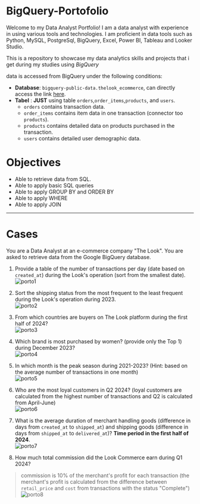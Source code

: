 # BigQuery-Portofolio

Welcome to my Data Analyst Portfolio! I am a data analyst with experience in using various tools and technologies. I am proficient in data tools such as Python, MySQL, PostgreSql, BigQuery, Excel, Power BI, Tableau and Looker Studio.

This is a repository to showcase my data analytics skills and projects that i get during my studies using *BigQuery*

data is accessed from BigQuery under the following conditions:

  - **Database**: `bigquery-public-data.thelook_ecommerce`, can directly access the link [here](https://console.cloud.google.com/bigquery?p=bigquery-public-data&d=thelook_ecommerce).
  - **Tabel**     : **JUST** using table `orders`,`order_items`,`products`, and `users`.
      - `orders` contains transaction data.
      - `order_items` contains item data in one transaction (connector too `products`). 
      - `products` contains detailed data on products purchased in the transaction.
      - `users` contains detailed user demographic data.


# Objectives
- Able to retrieve data from SQL.
- Able to apply basic SQL queries
- Able to apply GROUP BY and ORDER BY
- Able to apply WHERE
- Able to apply JOIN

---
# Cases
You are a Data Analyst at an e-commerce company "The Look". You are asked to retrieve data from the Google BigQuery database.

1. Provide a table of the number of transactions per day (date based on `created_at`) during the Look's operation (sort from the smallest date).<br />
![porto1](https://github.com/user-attachments/assets/e9ef5c4f-96a0-492f-9ee0-bfcc4028271f)

2. Sort the shipping status from the most frequent to the least frequent during the Look's operation during 2023.<br />
![porto2](https://github.com/user-attachments/assets/e32d116e-01c2-441f-96b8-d28041832955)

3. From which countries are buyers on The Look platform during the first half of 2024?<br />
![porto3](https://github.com/user-attachments/assets/5e39c968-5492-4c7f-b8a2-cb01730c292f)

5. Which brand is most purchased by women? (provide only the Top 1) during December 2023?<br />
![porto4](https://github.com/user-attachments/assets/4d06c368-1666-4a41-bfe1-a36114554b27)

6. In which month is the peak season during 2021-2023? (Hint: based on the average number of transactions in one month)<br />
![porto5](https://github.com/user-attachments/assets/377e3f94-4a64-436e-b588-bdbe95b359e7)

7. Who are the most loyal customers in Q2 2024? (loyal customers are calculated from the highest number of transactions and Q2 is calculated from April-June)<br />
![porto6](https://github.com/user-attachments/assets/3f155342-edfd-4230-965f-7e91cadd314f)

8. What is the average duration of merchant handling goods (difference in days from `created_at` to `shipped_at`) and shipping goods (difference in days from `shipped_at` to `delivered_at`)? **Time period in the first half of 2024**.<br />
![porto7](https://github.com/user-attachments/assets/9fddbf45-a212-4acd-b067-9e5e320e1f6d)

9. How much total commission did the Look Commerce earn during Q1 2024?
> commission is 10% of the merchant's profit for each transaction (the merchant's profit is calculated from the difference between `retail_price` and `cost` from transactions with the status "Complete") <br />
![porto8](https://github.com/user-attachments/assets/957b370e-a42e-4c46-adb4-9ff799556133)
